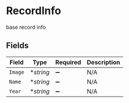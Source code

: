 # RecordInfo

base record info


## Fields

| Field              | Type               | Required           | Description        |
| ------------------ | ------------------ | ------------------ | ------------------ |
| `Image`            | **string*          | :heavy_minus_sign: | N/A                |
| `Name`             | **string*          | :heavy_minus_sign: | N/A                |
| `Year`             | **string*          | :heavy_minus_sign: | N/A                |